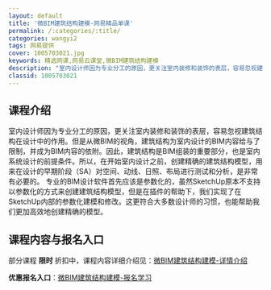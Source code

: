 ```yaml
---
layout: default
title: '微BIM建筑结构建模-网易精品单课'
permalink: /:categories/:title/
categories: wangyi2
tags: 网易提供
cover: 1005703021.jpg
keywords: 精选网课,网易云课堂,微BIM建筑结构建模
description: "室内设计师因为专业分工的原因，更关注室内装修和装饰的表层，容易忽视建筑结构在设计中的作用。但是从微BIM的视角，建筑结构为室内设计的BIM内容给与了限制，并成为BIM内容的依附。因此，建筑结"
classid: 1005703021
---
```


## 课程介绍

室内设计师因为专业分工的原因，更关注室内装修和装饰的表层，容易忽视建筑结构在设计中的作用。但是从微BIM的视角，建筑结构为室内设计的BIM内容给与了限制，并成为BIM内容的依附。因此，建筑结构是BIM组装的重要部分，也是室内系统设计的前提条件。所以，在开始室内设计之前，创建精确的建筑结构模型，用来在设计的早期阶段（SA）对空间、动线、日照、布局进行测试和分析，是非常有必要的。
专业的BIM设计软件首先应该是参数化的，虽然SketchUp原本不支持以参数化的方式来创建建筑结构模型，但是在插件的帮助下，我们实现了在SketchUp内部的参数化建模和修改。这更符合大多数设计师的习惯，也能帮助我们更加高效地创建精确的模型。

## 课程内容与报名入口

部分课程 **限时** 折扣中，课程内容详细介绍见：[微BIM建筑结构建模-详情介绍](https://study.163.com/course/introduction/1005703021.htm?share=1&shareId=1025206652&utm_campaign=share&utm_medium=iphoneShare&utm_source=&utm_u=1025206652)

**优惠报名入口**：[微BIM建筑结构建模-报名学习](https://study.163.com/course/introduction/1005703021.htm?share=1&shareId=1025206652&utm_campaign=share&utm_medium=iphoneShare&utm_source=&utm_u=1025206652)

